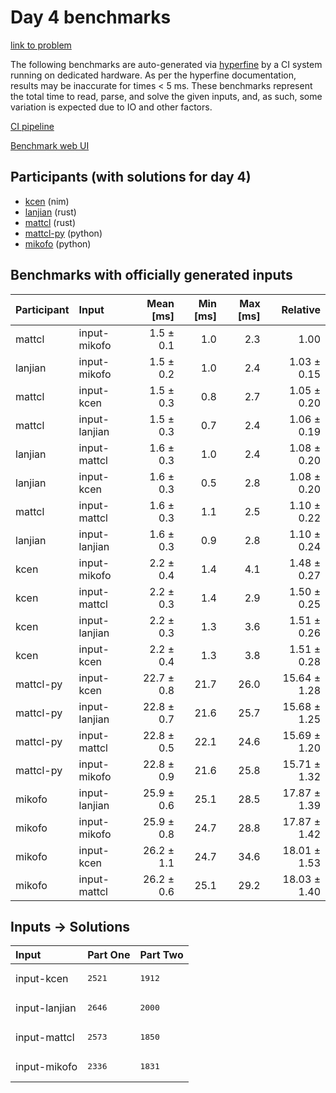 # Day 4 benchmarks

[link to problem](https://adventofcode.com/2024/day/4)

The following benchmarks are auto-generated via
[hyperfine](https://github.com/sharkdp/hyperfine) by a CI system running on
dedicated hardware. As per the hyperfine documentation, results may be
inaccurate for times < 5 ms. These benchmarks represent the total time to read,
parse, and solve the given inputs, and, as such, some variation is expected due
to IO and other factors.

[CI pipeline](http://ci.papercode.net:8080/teams/main/pipelines/aoc2024)

[Benchmark web UI](https://aoc.ancalagon.black)


## Participants (with solutions for day 4)

- [kcen](https://github.com/kcen/aoc2024) (nim)
- [lanjian](https://github.com/lanjian/aoc-2024) (rust)
- [mattcl](https://github.com/mattcl/aoc2024) (rust)
- [mattcl-py](https://github.com/mattcl/aoc2024-py) (python)
- [mikofo](https://github.com/mikofo/aoc2024) (python)


## Benchmarks with officially generated inputs

| Participant | Input | Mean [ms] | Min [ms] | Max [ms] | Relative |
|:---|:---|---:|---:|---:|---:|
| mattcl | input-mikofo | 1.5 ± 0.1 | 1.0 | 2.3 | 1.00 |
| lanjian | input-mikofo | 1.5 ± 0.2 | 1.0 | 2.4 | 1.03 ± 0.15 |
| mattcl | input-kcen | 1.5 ± 0.3 | 0.8 | 2.7 | 1.05 ± 0.20 |
| mattcl | input-lanjian | 1.5 ± 0.3 | 0.7 | 2.4 | 1.06 ± 0.19 |
| lanjian | input-mattcl | 1.6 ± 0.3 | 1.0 | 2.4 | 1.08 ± 0.20 |
| lanjian | input-kcen | 1.6 ± 0.3 | 0.5 | 2.8 | 1.08 ± 0.20 |
| mattcl | input-mattcl | 1.6 ± 0.3 | 1.1 | 2.5 | 1.10 ± 0.22 |
| lanjian | input-lanjian | 1.6 ± 0.3 | 0.9 | 2.8 | 1.10 ± 0.24 |
| kcen | input-mikofo | 2.2 ± 0.4 | 1.4 | 4.1 | 1.48 ± 0.27 |
| kcen | input-mattcl | 2.2 ± 0.3 | 1.4 | 2.9 | 1.50 ± 0.25 |
| kcen | input-lanjian | 2.2 ± 0.3 | 1.3 | 3.6 | 1.51 ± 0.26 |
| kcen | input-kcen | 2.2 ± 0.4 | 1.3 | 3.8 | 1.51 ± 0.28 |
| mattcl-py | input-kcen | 22.7 ± 0.8 | 21.7 | 26.0 | 15.64 ± 1.28 |
| mattcl-py | input-lanjian | 22.8 ± 0.7 | 21.6 | 25.7 | 15.68 ± 1.25 |
| mattcl-py | input-mattcl | 22.8 ± 0.5 | 22.1 | 24.6 | 15.69 ± 1.20 |
| mattcl-py | input-mikofo | 22.8 ± 0.9 | 21.6 | 25.8 | 15.71 ± 1.32 |
| mikofo | input-lanjian | 25.9 ± 0.6 | 25.1 | 28.5 | 17.87 ± 1.39 |
| mikofo | input-mikofo | 25.9 ± 0.8 | 24.7 | 28.8 | 17.87 ± 1.42 |
| mikofo | input-kcen | 26.2 ± 1.1 | 24.7 | 34.6 | 18.01 ± 1.53 |
| mikofo | input-mattcl | 26.2 ± 0.6 | 25.1 | 29.2 | 18.03 ± 1.40 |


## Inputs -> Solutions

| Input | Part One | Part Two |
|:---|:---|:---|
|input-kcen|<pre>2521</pre>|<pre>1912</pre>|
|input-lanjian|<pre>2646</pre>|<pre>2000</pre>|
|input-mattcl|<pre>2573</pre>|<pre>1850</pre>|
|input-mikofo|<pre>2336</pre>|<pre>1831</pre>|